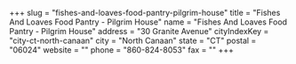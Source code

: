 +++
slug = "fishes-and-loaves-food-pantry-pilgrim-house"
title = "Fishes And Loaves Food Pantry - Pilgrim House"
name = "Fishes And Loaves Food Pantry - Pilgrim House"
address = "30 Granite Avenue"
cityIndexKey = "city-ct-north-canaan"
city = "North Canaan"
state = "CT"
postal = "06024"
website = ""
phone = "860-824-8053"
fax = ""
+++
